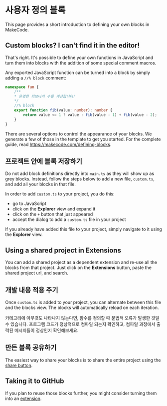 # 사용자 정의 블록

This page provides a short introduction to defining your own blocks in MakeCode.

## Custom blocks? I can't find it in the editor!

That's right. It's possible to define your own functions in JavaScript and turn them into blocks with the addition of some special comment macros.

Any exported JavaScript function can be turned into a block by simply adding a `//% block` comment:

```typescript
namespace fun {
    /**
    * 유명한 피보나치 수를 계산합니다!
    */
    //% block
    export function fib(value: number): number {
        return value <= 1 ? value : fib(value - 1) + fib(value - 2);
    }
}
```

There are several options to control the appearance of your blocks. We generate a few of those in the template to get you started. For the complete guide, read https://makecode.com/defining-blocks.

## 프로젝트 안에 블록 저장하기

Do not add block definitions directly into `main.ts` as they will show up as grey blocks. Instead, follow the steps below to add a new file, `custom.ts`, and add all your blocks in that file.

In order to add `custom.ts` to your project, you do this:

* go to JavaScript
* click on the **Explorer** view and expand it
* click on the `+` button that just appeared
* accept the dialog to add a `custom.ts` file in your project

If you already have added this file to your project, simply navigate to it using the **Explorer** view.

## Using a shared project in **Extensions**

You can add a shared project as a dependent extension and re-use all the blocks from that project. Just click on the **Extensions** button, paste the shared project url, and search.

## 개발 내용 적용 주기

Once `custom.ts` is added to your project, you can alternate between this file and the blocks view. The blocks will automatically reload on each iteration.

카테고리에 아무것도 나타나지 않는다면, 함수를 정의할 때 문법적 오류가 발생한 것일 수 있습니다. 프로그램 코드가 정상적으로 컴파일 되는지 확인하고, 컴파일 과정에서 출력된 메시지들이 정상인지 확인해보세요.

## 만든 블록 공유하기

The easiest way to share your blocks is to share the entire project using the [share button](/share).

## Taking it to GitHub

If you plan to reuse those blocks further, you might consider turning them into an [extension](/extensions).